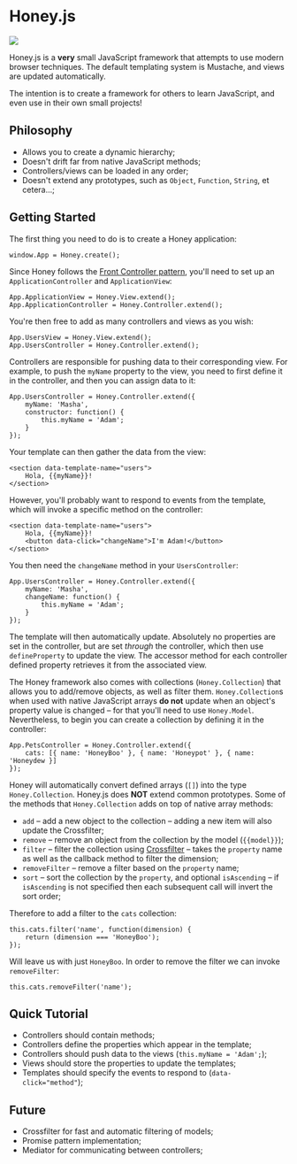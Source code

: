 Honey.js
=============
<img src="https://travis-ci.org/Wildhoney/Honey.js.png?branch=master" />

Honey.js is a **very** small JavaScript framework that attempts to use modern browser techniques. The default templating system is Mustache, and views are updated automatically.

The intention is to create a framework for others to learn JavaScript, and even use in their own small projects!


Philosophy
-------------

* Allows you to create a dynamic hierarchy;
* Doesn't drift far from native JavaScript methods;
* Controllers/views can be loaded in any order;
* Doesn't extend any prototypes, such as `Object`, `Function`, `String`, et cetera...;


Getting Started
-------------

The first thing you need to do is to create a Honey application:

    window.App = Honey.create();

Since Honey follows the <a href="http://en.wikipedia.org/wiki/Front_Controller_pattern" target="_blank">Front Controller pattern</a>, you'll need to set up an `ApplicationController` and `ApplicationView`:

    App.ApplicationView = Honey.View.extend();
    App.ApplicationController = Honey.Controller.extend();

You're then free to add as many controllers and views as you wish:

    App.UsersView = Honey.View.extend();
    App.UsersController = Honey.Controller.extend();

Controllers are responsible for pushing data to their corresponding view. For example, to push the `myName` property to the view, you need to first define it in the controller, and then you can assign data to it:

    App.UsersController = Honey.Controller.extend({
        myName: 'Masha',
        constructor: function() {
            this.myName = 'Adam';
        }
    });

Your template can then gather the data from the view:

    <section data-template-name="users">
        Hola, {{myName}}!
    </section>

However, you'll probably want to respond to events from the template, which will invoke a specific method on the controller:

    <section data-template-name="users">
        Hola, {{myName}}!
        <button data-click="changeName">I'm Adam!</button>
    </section>

You then need the `changeName` method in your `UsersController`:

    App.UsersController = Honey.Controller.extend({
        myName: 'Masha',
        changeName: function() {
            this.myName = 'Adam';
        }
    });

The template will then automatically update. Absolutely no properties are set in the controller, but are set *through* the controller, which then use `defineProperty` to update the view. The accessor method for each controller defined property retrieves it from the associated view.

The Honey framework also comes with collections (`Honey.Collection`) that allows you to add/remove objects, as well as filter them. `Honey.Collection`s when used with native JavaScript arrays **do not** update when an object's property value is changed &ndash; for that you'll need to use `Honey.Model`. Nevertheless, to begin you can create a collection by defining it in the controller:

    App.PetsController = Honey.Controller.extend({
        cats: [{ name: 'HoneyBoo' }, { name: 'Honeypot' }, { name: 'Honeydew }]
    });

Honey will automatically convert defined arrays (`[]`) into the type `Honey.Collection`. Honey.js does **NOT** extend common prototypes. Some of the methods that `Honey.Collection` adds on top of native array methods:

* `add` &ndash; add a new object to the collection &ndash; adding a new item will also update the Crossfilter;
* `remove` &ndash; remove an object from the collection by the model (`{{model}}`);
* `filter` &ndash; filter the collection using <a href="http://square.github.io/crossfilter/" target="_blank">Crossfilter</a> &ndash; takes the `property` name as well as the callback method to filter the dimension;
* `removeFilter` &ndash; remove a filter based on the `property` name;
* `sort` &ndash; sort the collection by the `property`, and optional `isAscending` &ndash; if `isAscending` is not specified then each subsequent call will invert the sort order;

Therefore to add a filter to the `cats` collection:

    this.cats.filter('name', function(dimension) {
        return (dimension === 'HoneyBoo');
    });

Will leave us with just `HoneyBoo`. In order to remove the filter we can invoke `removeFilter`:

    this.cats.removeFilter('name');

Quick Tutorial
-------------

* Controllers should contain methods;
* Controllers define the properties which appear in the template;
* Controllers should push data to the views (`this.myName = 'Adam';`);
* Views should store the properties to update the templates;
* Templates should specify the events to respond to (`data-click="method"`);


Future
---

* Crossfilter for fast and automatic filtering of models;
* Promise pattern implementation;
* Mediator for communicating between controllers;